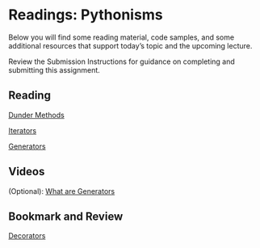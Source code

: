 # Readings: Pythonisms

Below you will find some reading material, code samples, and some additional resources that support today’s topic and the upcoming lecture.

Review the Submission Instructions for guidance on completing and submitting this assignment.

## Reading

[Dunder Methods](https://dbader.org/blog/python-dunder-methods)

[Iterators](https://dbader.org/blog/python-iterators)

[Generators](https://dbader.org/blog/python-generators)

## Videos

(Optional): [What are Generators](https://realpython.com/lessons/what-are-python-generators/)

## Bookmark and Review

[Decorators](https://realpython.com/primer-on-python-decorators/)